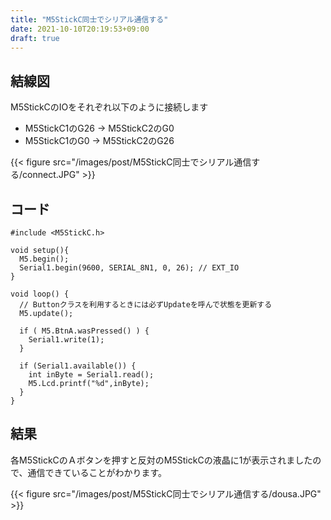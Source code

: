 ```yaml
---
title: "M5StickC同士でシリアル通信する"
date: 2021-10-10T20:19:53+09:00
draft: true
---
```


## 結線図

M5StickCのIOをそれぞれ以下のように接続します

* M5StickC1のG26 -> M5StickC2のG0
* M5StickC1のG0 -> M5StickC2のG26

{{< figure src="/images/post/M5StickC同士でシリアル通信する/connect.JPG"  >}}

## コード

```arduino
#include <M5StickC.h>

void setup(){
  M5.begin();
  Serial1.begin(9600, SERIAL_8N1, 0, 26); // EXT_IO
}

void loop() {
  // Buttonクラスを利用するときには必ずUpdateを呼んで状態を更新する
  M5.update();
  
  if ( M5.BtnA.wasPressed() ) {
    Serial1.write(1);
  }

  if (Serial1.available()) {
    int inByte = Serial1.read();
    M5.Lcd.printf("%d",inByte);
  }
}
```

## 結果

各M5StickCのＡボタンを押すと反対のM5StickCの液晶に1が表示されましたので、通信できていることがわかります。

{{< figure src="/images/post/M5StickC同士でシリアル通信する/dousa.JPG"  >}}
